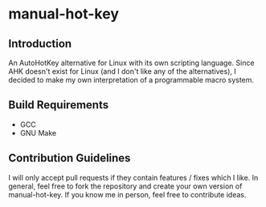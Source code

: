 # manual-hot-key
## Introduction
An AutoHotKey alternative for Linux with its own scripting language. Since AHK
doesn't exist for Linux (and I don't like any of the alternatives), I decided to
make my own interpretation of a programmable macro system.

## Build Requirements
* GCC
* GNU Make

## Contribution Guidelines
I will only accept pull requests if they contain features / fixes which I like.
In general, feel free to fork the repository and create your own version of
manual-hot-key. If you know me in person, feel free to contribute ideas.
